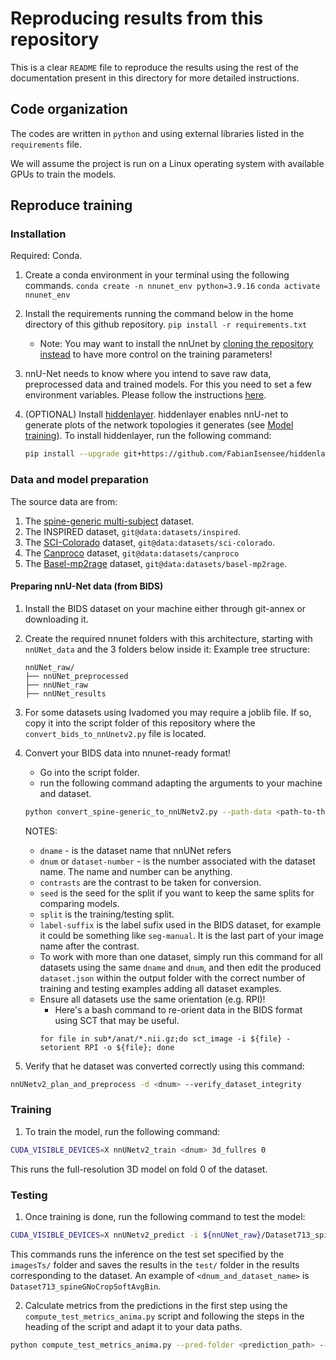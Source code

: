 # Reproducing results from this repository

This is a clear `README` file to reproduce the results using the rest of the documentation present in this directory for more detailed instructions.

## Code organization

The codes are written in `python` and using external libraries listed in the `requirements` file.

We will assume the project is run on a Linux operating system with available GPUs to train the models.

## Reproduce training

### Installation
Required: Conda.
1. Create a conda environment in your terminal using the following commands.
`conda create -n nnunet_env python=3.9.16`
`conda activate nnunet_env`

2. Install the requirements running the command below in the home directory of this github repository.
`pip install -r requirements.txt`

    - Note: You may want to install the nnUnet by [cloning the repository instead](https://github.com/MIC-DKFZ/nnUNet/blob/master/documentation/installation_instructions.md) to have more control on the training parameters!

3. nnU-Net needs to know where you intend to save raw data, preprocessed data and trained models. For this you need to set a few environment variables. Please follow the instructions [here](https://github.com/MIC-DKFZ/nnUNet/blob/master/documentation/set_environment_variables.md).

4. (OPTIONAL) Install [hiddenlayer](https://github.com/waleedka/hiddenlayer). hiddenlayer enables nnU-net to generate
   plots of the network topologies it generates (see [Model training](how_to_use_nnunet.md#model-training)). 
To install hiddenlayer,
   run the following command:
    ```bash
    pip install --upgrade git+https://github.com/FabianIsensee/hiddenlayer.git
    ```

### Data and model preparation
The source data are from:
1. The [spine-generic multi-subject](https://github.com/spine-generic/data-multi-subject/) dataset.
2. The INSPIRED dataset, `git@data:datasets/inspired`.
3. The [SCI-Colorado](https://github.com/ivadomed/model_seg_sci) dataset, `git@data:datasets/sci-colorado`.
4. The [Canproco](https://bmcneurol.biomedcentral.com/articles/10.1186/s12883-021-02447-7) dataset, `git@data:datasets/canproco`
5. The [Basel-mp2rage](https://github.com/ivadomed/model_seg_ms_mp2rage) dataset, `git@data:datasets/basel-mp2rage`.

#### Preparing nnU-Net data (from BIDS)
1. Install the BIDS dataset on your machine either through git-annex or downloading it.
2. Create the required nnunet folders with this architecture, starting with `nnUNet_data` and the 3 folders below inside it:
    Example tree structure:
    ```
    nnUNet_raw/
    ├── nnUNet_preprocessed
    ├── nnUNet_raw
    ├── nnUNet_results
3. For some datasets using Ivadomed you may require a joblib file. If so, copy it into the script folder of this repository where the ` convert_bids_to_nnUnetv2.py` file is located.
4. Convert your BIDS data into nnunet-ready format!
    * Go into the script folder.
    * run the following command adapting the arguments to your machine and dataset.

    ```bash
    python convert_spine-generic_to_nnUNetv2.py --path-data <path-to-the-copied-dataset> --split 0.8 0.2 --label-suffix seg-manual --contrasts T1w T2w --path-out ${nnUNet_raw} -dname spineGNoCropSoftAvgBin -dnum <dnum> --seed <nSeed>
    ```

    NOTES:
    - `dname` - is the dataset name that nnUNet refers
    - `dnum` or `dataset-number` - is the number associated with the dataset name. The name and number can be anything. 
    - `contrasts` are the contrast to be taken for conversion.
    - `seed` is the seed for the split if you want to keep the same splits for comparing models.
    - `split` is the training/testing split.
    - `label-suffix` is the label sufix used in the BIDS dataset, for example it could be something like `seg-manual`. It is the last part of your image name after the contrast.
    - To work with more than one dataset, simply run this command for all datasets using the same `dname` and `dnum`, and then edit the produced `dataset.json` within the output folder with the correct number of training and testing examples adding all dataset examples.
    - Ensure all datasets use the same orientation (e.g. RPI)!
        - Here's a bash command to re-orient data in the BIDS format using SCT that may be useful.
        ```
        for file in sub*/anat/*.nii.gz;do sct_image -i ${file} -setorient RPI -o ${file}; done
        ``` 

5. Verify that he dataset was converted correctly using this command:
```bash
nnUNetv2_plan_and_preprocess -d <dnum> --verify_dataset_integrity
```

### Training
1. To train the model, run the following command:

```bash
CUDA_VISIBLE_DEVICES=X nnUNetv2_train <dnum> 3d_fullres 0
```

This runs the full-resolution 3D model on fold 0 of the dataset.

### Testing
1. Once training is done, run the following command to test the model:

```bash
CUDA_VISIBLE_DEVICES=X nnUNetv2_predict -i ${nnUNet_raw}/Dataset713_spineGNoCropSoftAvgBin/imagesTs -o <path-to-nnunet-folder>/nnUNet_results/<dnum_and_dataset_name>/test -d <dnum> -f 0 -c 3d_fullres
```

This commands runs the inference on the test set specified by the `imagesTs/` folder and saves the results in the `test/` folder in the results corresponding to the dataset. An example of `<dnum_and_dataset_name>` is `Dataset713_spineGNoCropSoftAvgBin`.

2. Calculate metrics from the predictions in the first step using the `compute_test_metrics_anima.py` script and following the steps in the heading of the script and adapt it to your data paths.

```bash
python compute_test_metrics_anima.py --pred-folder <prediction_path> --gt-folder <GT_path> -dname <dataset_name_for_pred_data> -o <output_path>
```
